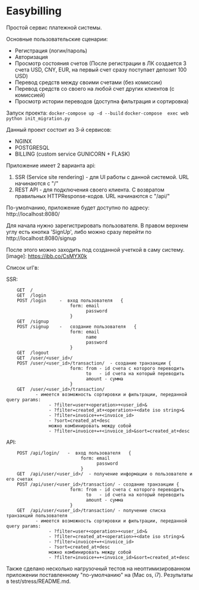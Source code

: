 # Easybilling

Простой сервис платежной системы.

Основные пользовательские сценарии:

- Регистрация (логин/пароль)
- Авторизация
- Просмотр состояния счетов (После регистрации в ЛК создается 3 счета USD, CNY, EUR, на первый счет сразу поступает депозит 100 USD)
- Перевод средств между своими счетами (без комиссии)
- Перевод средств со своего на любой счет других клиентов (с комиссией)
- Просмотр истории переводов (доступна фильтрация и сортировка)

Запуск проекта:
`docker-compose up -d --build`
`docker-compose  exec web python init_migration.py`

Данный проект состоит из 3-й сервисов:
- NGINX
- POSTGRESQL
- BILLING (custom service GUNICORN + FLASK)

Приложение имеет 2 варианта api:
1. SSR (Service site rendering) - для UI работы с данной системой. URL начинаются с "/"
2. REST API - для подключения своего клиента. С возвратом правильных HTTPResponse-кодов. URL начинаются с "/api/"

По-умолчанию, приложение будет доступно по адресу:  http://localhost:8080/

Для начала нужно зарегистрировать пользователя. В правом верхнем углу есть кнопка 'SignUp', либо можно сразу перейти по  http://localhost:8080/signup

После этого можно заходить под созданной учеткой в саму систему.
[image]: https://ibb.co/CsMYX0k

Список url'в:

SSR:

        GET  /
        GET  /login
        POST /login     -  вход пользователя   {
                            form: email
                                  password
                            }
        GET  /signup
        POST /signup    -   создание пользователя   {
                            form: email
                                  name
                                  password
                            }
        GET  /logout
        GET  /user/<user_id>/
        POST /user/<user_id>/transaction/  - создание транзакции {
                            form: from - id счета с которого переводить
                                  to   - id счета на который переводить
                                  amount - сумма
                            }
        GET  /user/<user_id>/transaction/
               - имеется возможность сортировки и фильтрации, переданной query params:
                    - ?filter=user+<operation>+<user_id>&
                    - ?filter=created_at+<operation>+<date iso string>&
                    - ?filter=invoice+=+<invoice_id>
                    - ?sort=created_at+desc
                    можно комбинировать между собой
                    - ?filter=invoice+=+<invoice_id>&sort=created_at+desc
API:

        POST /api/login/   -  вход пользователя   {
                                form: email
                                      password
                                }
        GET  /api/user/<user_id>/  - получение информации о пользователе и его счетах
        POST /api/user/<user_id>/transaction/ - создание транзакции {
                            form: from - id счета с которого переводить
                                  to   - id счета на который переводить
                                  amount - сумма
                            }
        GET  /api/user/<user_id>/transaction/ - получение списка транзакций пользователя
               - имеется возможность сортировки и фильтрации, переданной query params:
                    - ?filter=user+<operation>+<user_id>&
                    - ?filter=created_at+<operation>+<date iso string>&
                    - ?filter=invoice+=+<invoice_id>        
                    - ?sort=created_at+desc
                    можно комбинировать между собой
                    - ?filter=invoice+=+<invoice_id>&sort=created_at+desc


Также сделано несколько нагрузочный тестов на неоптимизированном приложении поставленному "по-умолчанию" на (Mac os, i7).
Результаты  в test/stress/README.md.
